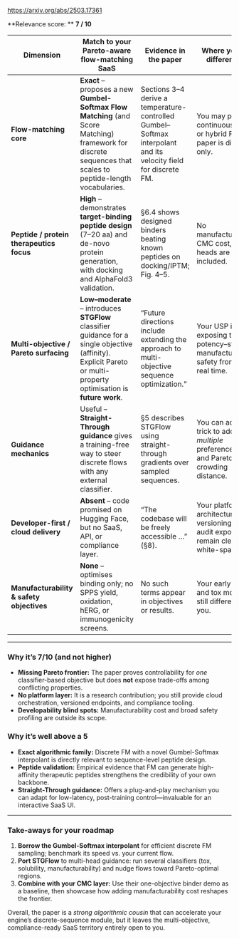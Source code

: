 https://arxiv.org/abs/2503.17361

\*\*Relevance score: \*\* **7 / 10**

| Dimension                                 | Match to your Pareto-aware flow-matching SaaS                                                                                                                       | Evidence in the paper                                                                                            | Where you still differentiate                                                                   |
| ----------------------------------------- | ------------------------------------------------------------------------------------------------------------------------------------------------------------------- | ---------------------------------------------------------------------------------------------------------------- | ----------------------------------------------------------------------------------------------- |
| **Flow-matching core**                    | **Exact** – proposes a new **Gumbel-Softmax Flow Matching** (and Score Matching) framework for discrete sequences that scales to peptide-length vocabularies.       | Sections 3–4 derive a temperature-controlled Gumbel–Softmax interpolant and its velocity field for discrete FM.  | You may prefer continuous-time or hybrid FM; this paper is discrete-only.                       |
| **Peptide / protein therapeutics focus**  | **High** – demonstrates **target-binding peptide design** (7–20 aa) and de-novo protein generation, with docking and AlphaFold3 validation.                         | §6.4 shows designed binders beating known peptides on docking/IPTM; Fig. 4–5.                                    | No manufacturability, CMC cost, or tox heads are included.                                      |
| **Multi-objective / Pareto surfacing**    | **Low–moderate** – introduces **STGFlow** classifier guidance for a single objective (affinity). Explicit Pareto or multi-property optimisation is **future work**. | “Future directions include extending the approach to multi-objective sequence optimization.”                     | Your USP is exposing the full potency–stability–manufacturability–safety frontier in real time. |
| **Guidance mechanics**                    | Useful – **Straight-Through guidance** gives a training-free way to steer discrete flows with any external classifier.                                              | §5 describes STGFlow using straight-through gradients over sampled sequences.                                    | You can adapt this trick to add *multiple* preference heads and Pareto crowding distance.       |
| **Developer-first / cloud delivery**      | **Absent** – code promised on Hugging Face, but no SaaS, API, or compliance layer.                                                                                  | “The codebase will be freely accessible …” (§8).                                                                 | Your platform architecture, SDK, versioning, and audit exports remain clear white-space.        |
| **Manufacturability & safety objectives** | **None** – optimises binding only; no SPPS yield, oxidation, hERG, or immunogenicity screens.                                                                       | No such terms appear in objectives or results.                                                                   | Your early CMC and tox modules still differentiate you.                                         |

---

### Why it’s **7/10** (and not higher)

* **Missing Pareto frontier:** The paper proves controllability for *one* classifier-based objective but does **not** expose trade-offs among conflicting properties.
* **No platform layer:** It is a research contribution; you still provide cloud orchestration, versioned endpoints, and compliance tooling.
* **Developability blind spots:** Manufacturability cost and broad safety profiling are outside its scope.

### Why it’s well above a 5

* **Exact algorithmic family:** Discrete FM with a novel Gumbel-Softmax interpolant is directly relevant to sequence-level peptide design.
* **Peptide validation:** Empirical evidence that FM can generate high-affinity therapeutic peptides strengthens the credibility of your own backbone.
* **Straight-Through guidance:** Offers a plug-and-play mechanism you can adapt for low-latency, post-training control—invaluable for an interactive SaaS UI.

---

### Take-aways for your roadmap

1. **Borrow the Gumbel-Softmax interpolant** for efficient discrete FM sampling; benchmark its speed vs. your current flow.
2. **Port STGFlow** to multi-head guidance: run several classifiers (tox, solubility, manufacturability) and nudge flows toward Pareto-optimal regions.
3. **Combine with your CMC layer:** Use their one-objective binder demo as a baseline, then showcase how adding manufacturability cost reshapes the frontier.

Overall, the paper is a *strong algorithmic cousin* that can accelerate your engine’s discrete-sequence module, but it leaves the multi-objective, compliance-ready SaaS territory entirely open to you.

